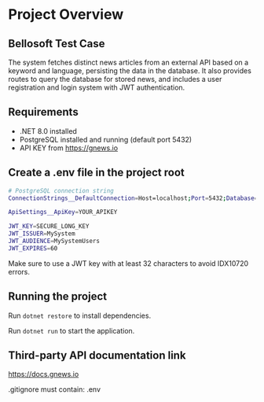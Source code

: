 # Project Overview

## Bellosoft Test Case
The system fetches distinct news articles from an external API based on a keyword and language, persisting the data in the database.
It also provides routes to query the database for stored news, and includes a user registration and login system with JWT authentication.

## Requirements
- .NET 8.0 installed
- PostgreSQL installed and running (default port 5432)
- API KEY from https://gnews.io
  
## Create a .env file in the project root
```bash
# PostgreSQL connection string
ConnectionStrings__DefaultConnection=Host=localhost;Port=5432;Database=bellosoft;Username=postgres;Password=2005

ApiSettings__ApiKey=YOUR_APIKEY

JWT_KEY=SECURE_LONG_KEY
JWT_ISSUER=MySystem
JWT_AUDIENCE=MySystemUsers
JWT_EXPIRES=60
```
Make sure to use a JWT key with at least 32 characters to avoid IDX10720 errors.

## Running the project

Run ```dotnet restore``` to install dependencies.

Run ```dotnet run``` to start the application.

## Third-party API documentation link
https://docs.gnews.io

.gitignore must contain:
.env
